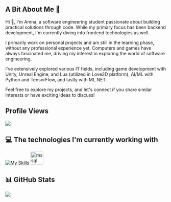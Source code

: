 <!--
**El-DriMa/El-DriMa** is a ✨ _special_ ✨ repository because its `README.md` (this file) appears on your GitHub profile.

Here are some ideas to get you started:

- 🔭 I’m currently working on ...
- 🌱 I’m currently learning ...
- 👯 I’m looking to collaborate on ...
- 🤔 I’m looking for help with ...
- 💬 Ask me about ...
- 📫 How to reach me: ...
- 😄 Pronouns: ...
- ⚡ Fun fact: ...
-->
<div align="left">

## A Bit About Me 🚀


<p>
Hi 💖, I'm Amna, a software engineering student passionate about building practical solutions through code. While my primary focus has been backend development, I'm currently diving into frontend technologies as well.

  I primarily work on personal projects and am still in the learning phase, without any professional experience yet. 
  Computers and games have always fascinated me, driving my interest in exploring the world of software engineering.

  I've extensively explored various IT fields, including game development with Unity, Unreal Engine, and Lua (utilized in Love2D platform), AI/ML with Python and TensorFlow, and lastly with ML.NET.
  
Feel free to explore my projects, and let's connect if you share similar interests or have exciting ideas to discuss!
</p>


## Profile Views

[![](https://visitcount.itsvg.in/api?id=El-DriMa&label=Profile%20Views%20This%20Week&color=10&icon=7&pretty=false)](https://visitcount.itsvg.in)

## 💻 The technologies I'm currently working with

[![My Skills](https://skillicons.dev/icons?i=cs,dotnet,visualstudio,html,css,js,vscode,angular,ts)](https://skillicons.dev)   <img src="https://www.svgrepo.com/show/303229/microsoft-sql-server-logo.svg" alt="mssql" width="40" height="40"/>

## 📊 GitHub Stats
![](https://github-readme-streak-stats.herokuapp.com/?user=El-DriMa&theme=dark&hide_border=false)<br/>


<!-- Proudly created with GPRM ( https://gprm.itsvg.in ) -->
